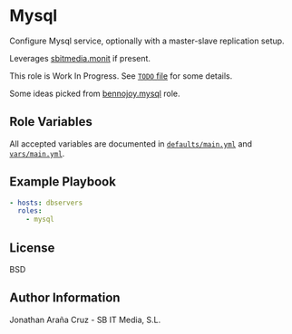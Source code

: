 Mysql
=====

Configure Mysql service, optionally with a master-slave replication setup.

Leverages [sbitmedia.monit](https://galaxy.ansible.com/list#/roles/729) if present.

This role is Work In Progress. See [`TODO` file](TODO) for some details.

Some ideas picked from [bennojoy.mysql](https://galaxy.ansible.com/list#/roles/1) role.

Role Variables
--------------

All accepted variables are documented in [`defaults/main.yml`](defaults/main.yml)
and [`vars/main.yml`](vars/main.yml).

Example Playbook
----------------

```yaml
- hosts: dbservers
  roles:
    - mysql
```

License
-------

BSD

Author Information
------------------

Jonathan Araña Cruz - SB IT Media, S.L.

